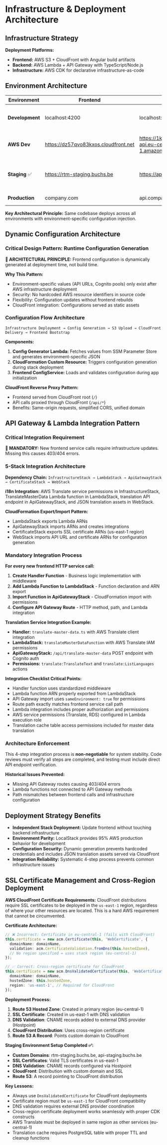 # Infrastructure & Deployment Architecture

## Infrastructure Strategy

**Deployment Platforms:**
- **Frontend:** AWS S3 + CloudFront with Angular build artifacts
- **Backend:** AWS Lambda + API Gateway with TypeScript/Node.js
- **Infrastructure:** AWS CDK for declarative infrastructure-as-code

## Environment Architecture

| Environment | Frontend | Backend | Database | AWS Services | Purpose |
|-------------|----------|---------|----------|--------------|---------|
| **Development** | localhost:4200 | localhost:3000 | PostgreSQL:5432 | LocalStack:4566 | Local development with AWS parity |
| **AWS Dev** | https://dz57qvo83kxos.cloudfront.net | https://1kkd1bbkmh.execute-api.eu-central-1.amazonaws.com/dev/ | rtm-dev-infrastructure-databaseb269d8bb-ynfofwwlfkkm.c18k2mga4rnh.eu-central-1.rds.amazonaws.com | AWS eu-central-1 | Live AWS deployment for testing |
| **Staging** ✅ | https://rtm-staging.buchs.be | https://api-staging.buchs.be | RDS Staging | AWS eu-central-1 | Pre-production testing with custom domains |
| **Production** | company.com | api.company.com | RDS Production | AWS Production | Live environment |

**Key Architectural Principle:** Same codebase deploys across all environments with environment-specific configuration injection.

## Dynamic Configuration Architecture

### Critical Design Pattern: Runtime Configuration Generation

**🚨 ARCHITECTURAL PRINCIPLE:** Frontend configuration is dynamically generated at deployment time, not build time.

**Why This Pattern:**
- Environment-specific values (API URLs, Cognito pools) only exist after AWS infrastructure deployment
- Security: No hardcoded AWS resource identifiers in source code
- Flexibility: Configuration updates without frontend rebuilds
- CloudFront integration: Configurations served as static assets

### Configuration Flow Architecture
```
Infrastructure Deployment → Config Generation → S3 Upload → CloudFront Delivery → Frontend Bootstrap
```

**Components:**
1. **Config Generator Lambda:** Fetches values from SSM Parameter Store and generates environment-specific JSON
2. **CloudFormation Custom Resource:** Triggers configuration generation during stack deployment
3. **Frontend ConfigService:** Loads and validates configuration during app initialization

**CloudFront Reverse Proxy Pattern:**
- Frontend served from CloudFront root (`/`)
- API calls proxied through CloudFront (`/api/*`)
- Benefits: Same-origin requests, simplified CORS, unified domain

## API Gateway & Lambda Integration Pattern

### Critical Integration Requirement

**🚨 MANDATORY:** New frontend service calls require infrastructure updates. Missing this causes 403/404 errors.

### 5-Stack Integration Architecture

**Dependency Chain:** `InfrastructureStack → LambdaStack → ApiGatewayStack → CertificateStack → WebStack`

**i18n Integration:** AWS Translate service permissions in InfrastructureStack, TranslateMasterData Lambda function in LambdaStack, translation API endpoint in ApiGatewayStack, and JSON translation assets in WebStack.

**CloudFormation Export/Import Pattern:**
- LambdaStack exports Lambda ARNs
- ApiGatewayStack imports ARNs and creates integrations
- CertificateStack exports SSL certificate ARNs (us-east-1 region)
- WebStack imports API URL and certificate ARNs for configuration generation

### Mandatory Integration Process

**For every new frontend HTTP service call:**

1. **Create Handler Function** - Business logic implementation with middleware
2. **Add Lambda Function to LambdaStack** - Function declaration and ARN export
3. **Import Function in ApiGatewayStack** - CloudFormation import with permissions
4. **Configure API Gateway Route** - HTTP method, path, and Lambda integration

**Translation Service Integration Example:**
- **Handler:** `translate-master-data.ts` with AWS Translate client integration
- **LambdaStack:** `translateMasterDataFunction` with AWS Translate IAM permissions
- **ApiGatewayStack:** `/api/translate-master-data` POST endpoint with Cognito auth
- **Permissions:** `translate:TranslateText` and `translate:ListLanguages` actions

**Integration Checklist Critical Points:**
- Handler function uses standardized middleware
- Lambda function ARN properly exported from LambdaStack
- API Gateway import uses `sameEnvironment: true` for permissions
- Route path exactly matches frontend service call path
- Lambda integration includes proper authorization and permissions
- AWS service permissions (Translate, RDS) configured in Lambda execution role
- Translation cache table access permissions included for master data translation

### Architecture Enforcement

This 4-step integration process is **non-negotiable** for system stability. Code reviews must verify all steps are completed, and testing must include direct API endpoint verification.

**Historical Issues Prevented:**
- Missing API Gateway routes causing 403/404 errors
- Lambda functions not connected to API Gateway methods
- Path mismatches between frontend calls and infrastructure configuration

## Deployment Strategy Benefits

- **Independent Stack Deployment:** Update frontend without touching backend infrastructure
- **Environment Parity:** LocalStack provides 95% AWS production behavior for development
- **Configuration Security:** Dynamic generation prevents hardcoded credentials and includes JSON translation assets served via CloudFront
- **Integration Reliability:** Systematic 4-step process prevents common infrastructure issues

## SSL Certificate Management and Cross-Region Deployment

**AWS CloudFront Certificate Requirements:**
CloudFront distributions require SSL certificates to be deployed in the `us-east-1` region, regardless of where your other resources are located. This is a hard AWS requirement that cannot be circumvented.

**Certificate Architecture:**
```typescript
// ❌ Incorrect: Certificate in eu-central-1 (fails with CloudFront)
this.certificate = new acm.Certificate(this, 'WebCertificate', {
  domainName: domainName,
  validation: acm.CertificateValidation.fromDns(this.hostedZone),
  // No region specified = uses stack region (eu-central-1)
});

// ✅ Correct: Cross-region certificate for CloudFront
this.certificate = new acm.DnsValidatedCertificate(this, 'WebCertificate', {
  domainName: domainName,
  hostedZone: this.hostedZone,
  region: 'us-east-1', // Required for CloudFront
});
```

**Deployment Process:**
1. **Route 53 Hosted Zone**: Created in primary region (eu-central-1)
2. **SSL Certificate**: Created in us-east-1 with DNS validation
3. **DNS Validation**: CNAME records added to external DNS provider (Hostpoint)
4. **CloudFront Distribution**: Uses cross-region certificate
5. **Route 53 A Record**: Points custom domain to CloudFront

**Staging Environment Setup Completed ✅:**
- **Custom Domains**: rtm-staging.buchs.be, api-staging.buchs.be
- **SSL Certificates**: Valid TLS certificates in us-east-1
- **DNS Validation**: CNAME records configured via Hostpoint
- **CloudFront**: Distribution with custom domain and SSL
- **Route 53**: A record pointing to CloudFront distribution

**Key Lessons:**
- Always use `DnsValidatedCertificate` for CloudFront deployments
- Certificate region must be `us-east-1` for CloudFront compatibility
- DNS validation requires external DNS provider coordination
- Cross-region certificate deployment works seamlessly with proper CDK constructs
- AWS Translate must be deployed in same region as other services (eu-central-1)
- Translation cache requires PostgreSQL table with proper TTL and cleanup functions
